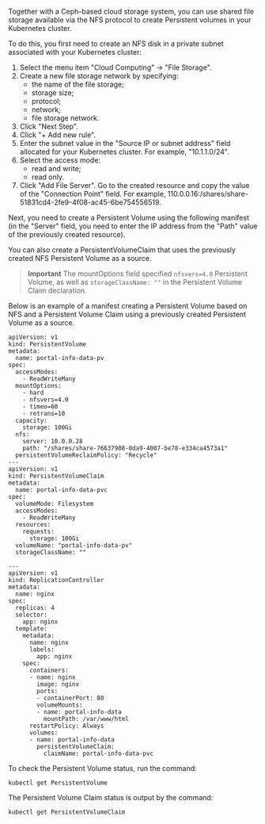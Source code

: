 Together with a Ceph-based cloud storage system, you can use shared file storage available via the NFS protocol to create Persistent volumes in your Kubernetes cluster.

To do this, you first need to create an NFS disk in a private subnet associated with your Kubernetes cluster:

1. Select the menu item "Cloud Computing" → "File Storage".
2. Create a new file storage network by specifying:
   - the name of the file storage;
   - storage size;
   - protocol;
   - network;
   - file storage network.
3. Click "Next Step".
4. Click "+ Add new rule".
5. Enter the subnet value in the "Source IP or subnet address" field allocated for your Kubernetes cluster. For example, "10.1.1.0/24".
6. Select the access mode:
   - read and write;
   - read only.
7. Click "Add File Server".
   Go to the created resource and copy the value of the "Connection Point" field. For example, 110.0.0.16:/shares/share-51831cd4-2fe9-4f08-ac45-6be754556519.

Next, you need to create a Persistent Volume using the following manifest (in the "Server" field, you need to enter the IP address from the "Path" value of the previously created resource).

You can also create a PersistentVolumeClaim that uses the previously created NFS Persistent Volume as a source.

> **Important**
> The mountOptions field specified `nfsvers=4.0` Persistent Volume, as well as `storageClassName: ""` in the Persistent Volume Claim declaration.

Below is an example of a manifest creating a Persistent Volume based on NFS and a Persistent Volume Claim using a previously created Persistent Volume as a source.

```
apiVersion: v1
kind: PersistentVolume
metadata:
  name: portal-info-data-pv
spec:
  accessModes:
    - ReadWriteMany
  mountOptions:
    - hard
    - nfsvers=4.0
    - timeo=60
    - retrans=10
  capacity:
    storage: 100Gi
  nfs:
    server: 10.0.0.28
    path: "/shares/share-76637908-0da9-4007-be78-e334ca4573a1"
  persistentVolumeReclaimPolicy: "Recycle"
---
apiVersion: v1
kind: PersistentVolumeClaim
metadata:
  name: portal-info-data-pvc
spec:
  volumeMode: Filesystem
  accessModes:
    - ReadWriteMany
  resources:
    requests:
      storage: 100Gi
  volumeName: "portal-info-data-pv"
  storageClassName: ""

---
apiVersion: v1
kind: ReplicationController
metadata:
  name: nginx
spec:
  replicas: 4
  selector:
    app: nginx
  template:
    metadata:
      name: nginx
      labels:
        app: nginx
    spec:
      containers:
      - name: nginx
        image: nginx
        ports:
        - containerPort: 80
        volumeMounts:
        - name: portal-info-data
          mountPath: /var/www/html
      restartPolicy: Always
      volumes:
      - name: portal-info-data
        persistentVolumeClaim:
          claimName: portal-info-data-pvc
```

To check the Persistent Volume status, run the command:

```
kubectl get PersistentVolume
```

The Persistent Volume Claim status is output by the command:

```
kubectl get PersistentVolumeClaim
```
